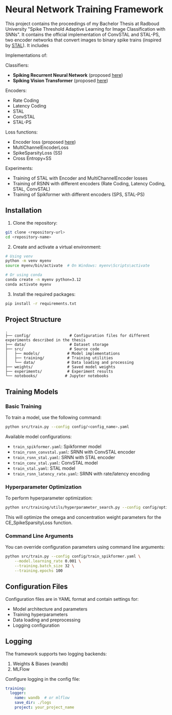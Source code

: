 # Neural Network Training Framework

This project contains the proceedings of my Bachelor Thesis at Radboud University "Spike Threshold Adaptive Learning for
Image Classification with SNNs". It contains the official implementation of ConvSTAL and STAL-PS, two encoder networks that convert images to binary spike trains (inspired by [STAL](https://arxiv.org/pdf/2407.08362)). It includes

Implementations of:

Classifiers: 
-  __Spiking Recurrent Neural Network__ (proposed [here](https://arxiv.org/pdf/2407.08362))
- __Spiking Vision Transformer__ (proposed [here](https://arxiv.org/abs/2209.15425))


Encoders:
- Rate Coding
- Latency Coding
- STAL
- ConvSTAL
- STAL-PS

Loss functions:
- Encoder loss (proposed [here](https://arxiv.org/pdf/2407.08362))
- MultiChannelEncoderLoss
- SpikeSparsityLoss (SS)
- Cross Entropy+SS

Experiments:
- Training of STAL with Encoder and MultiChannelEncoder losses
- Training of RSNN with different encoders (Rate Coding, Latency Coding, STAL, ConvSTAL)
- Training of Spikformer with different encoders (SPS, STAL-PS)

## Installation

1. Clone the repository:
```bash
git clone <repository-url>
cd <repository-name>
```

2. Create and activate a virtual environment:
```bash
# Using venv
python -m venv myenv
source myenv/bin/activate  # On Windows: myenv\Scripts\activate

# Or using conda
conda create -n myenv python=3.12
conda activate myenv
```

3. Install the required packages:
```bash
pip install -r requirements.txt
```

## Project Structure

```
.
├── config/                 # Configuration files for different experiments described in the thesis
├── data/                   # Dataset storage
├── src/                    # Source code
│   ├── models/            # Model implementations
│   ├── training/          # Training utilities
│   └── data/              # Data loading and processing
├── weights/               # Saved model weights
├── experiments/           # Experiment results
└── notebooks/            # Jupyter notebooks
```

## Training Models

### Basic Training

To train a model, use the following command:

```bash
python src/train.py --config config/<config_name>.yaml
```

Available model configurations:
- `train_spikformer.yaml`: Spikformer model
- `train_rsnn_convstal.yaml`: SRNN with ConvSTAL encoder
- `train_rsnn_stal.yaml`: SRNN with STAL encoder
- `train_conv_stal.yaml`: ConvSTAL model
- `train_stal.yaml`: STAL model
- `train_rsnn_latency_rate.yaml`: SRNN with rate/latency encoding

### Hyperparameter Optimization

To perform hyperparameter optimization:

```bash
python src/training/utils/hyperparameter_search.py --config config/optimize.yaml
```

This will optimize the omega and concentration weight parameters for the CE_SpikeSparsityLoss function.

### Command Line Arguments

You can override configuration parameters using command line arguments:

```bash
python src/train.py --config config/train_spikformer.yaml \
    --model.learning_rate 0.001 \
    --training.batch_size 32 \
    --training.epochs 100
```

## Configuration Files

Configuration files are in YAML format and contain settings for:
- Model architecture and parameters
- Training hyperparameters
- Data loading and preprocessing
- Logging configuration

## Logging

The framework supports two logging backends:
1. Weights & Biases (wandb)
2. MLFlow

Configure logging in the config file:
```yaml
training:
  logger:
    name: wandb  # or mlflow
    save_dir: ./logs
    project: your_project_name
```